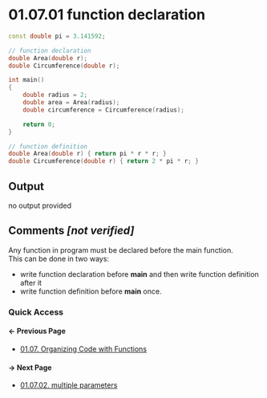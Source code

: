 # 01.07.01 function declaration

```cxx
const double pi = 3.141592;

// function declaration
double Area(double r);
double Circumference(double r);

int main()
{
    double radius = 2;
    double area = Area(radius);
    double circumference = Circumference(radius);

    return 0;
}

// function definition
double Area(double r) { return pi * r * r; }
double Circumference(double r) { return 2 * pi * r; }

```

## Output

no output provided

## Comments *[not verified]*

Any function in program must be declared before the main function.  
This can be done in two ways:

* write function declaration before **main** and then write function definition after it
* write function definition before **main** once.

### Quick Access

<div class="previous_page pagination">

#### &#8592; Previous Page

* [01.07. Organizing Code with Functions](./../../01.the_basics/07.functions/README.md)

</div>
<div class="next_page pagination">

#### &#8594; Next Page

* [01.07.02. multiple parameters](./../../01.the_basics/07.functions/02.parameters.md)

</div>
